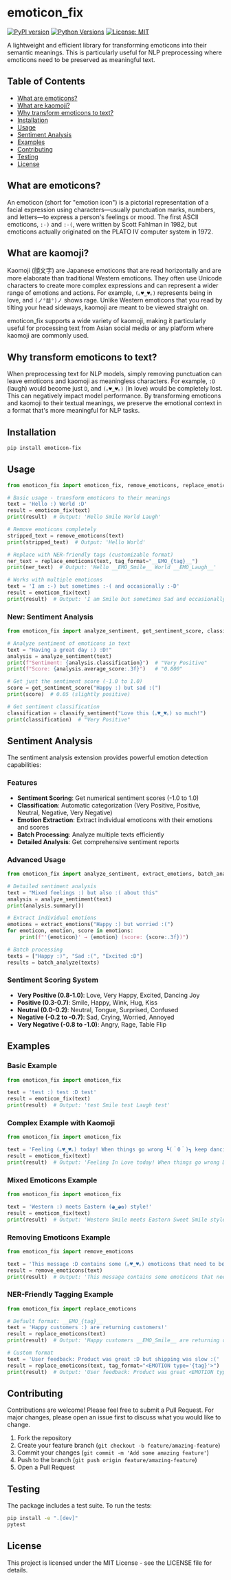 # emoticon_fix

[![PyPI version](https://img.shields.io/pypi/v/emoticon-fix.svg)](https://pypi.org/project/emoticon-fix/)
[![Python Versions](https://img.shields.io/pypi/pyversions/emoticon-fix.svg)](https://pypi.org/project/emoticon-fix/)
[![License: MIT](https://img.shields.io/badge/License-MIT-yellow.svg)](https://opensource.org/licenses/MIT)

A lightweight and efficient library for transforming emoticons into their semantic meanings. This is particularly useful for NLP preprocessing where emoticons need to be preserved as meaningful text.

## Table of Contents

- [What are emoticons?](#what-are-emoticons)
- [What are kaomoji?](#what-are-kaomoji)
- [Why transform emoticons to text?](#why-transform-emoticons-to-text)
- [Installation](#installation)
- [Usage](#usage)
- [Sentiment Analysis](#sentiment-analysis)
- [Examples](#examples)
- [Contributing](#contributing)
- [Testing](#testing)
- [License](#license)

## What are emoticons?

An emoticon (short for "emotion icon") is a pictorial representation of a facial expression using characters—usually punctuation marks, numbers, and letters—to express a person's feelings or mood. The first ASCII emoticons, `:-)` and `:-(`, were written by Scott Fahlman in 1982, but emoticons actually originated on the PLATO IV computer system in 1972.

## What are kaomoji?

Kaomoji (顔文字) are Japanese emoticons that are read horizontally and are more elaborate than traditional Western emoticons. They often use Unicode characters to create more complex expressions and can represent a wider range of emotions and actions. For example, `(｡♥‿♥｡)` represents being in love, and `(ノ°益°)ノ` shows rage. Unlike Western emoticons that you read by tilting your head sideways, kaomoji are meant to be viewed straight on.

emoticon_fix supports a wide variety of kaomoji, making it particularly useful for processing text from Asian social media or any platform where kaomoji are commonly used.

## Why transform emoticons to text?

When preprocessing text for NLP models, simply removing punctuation can leave emoticons and kaomoji as meaningless characters. For example, `:D` (laugh) would become just `D`, and `(｡♥‿♥｡)` (in love) would be completely lost. This can negatively impact model performance. By transforming emoticons and kaomoji to their textual meanings, we preserve the emotional context in a format that's more meaningful for NLP tasks.

## Installation

```bash
pip install emoticon-fix
```

## Usage

```python
from emoticon_fix import emoticon_fix, remove_emoticons, replace_emoticons

# Basic usage - transform emoticons to their meanings
text = 'Hello :) World :D'
result = emoticon_fix(text)
print(result)  # Output: 'Hello Smile World Laugh'

# Remove emoticons completely
stripped_text = remove_emoticons(text)
print(stripped_text)  # Output: 'Hello World'

# Replace with NER-friendly tags (customizable format)
ner_text = replace_emoticons(text, tag_format="__EMO_{tag}__")
print(ner_text)  # Output: 'Hello __EMO_Smile__ World __EMO_Laugh__'

# Works with multiple emoticons
text = 'I am :-) but sometimes :-( and occasionally :-D'
result = emoticon_fix(text)
print(result)  # Output: 'I am Smile but sometimes Sad and occasionally Laugh'
```

### New: Sentiment Analysis

```python
from emoticon_fix import analyze_sentiment, get_sentiment_score, classify_sentiment

# Analyze sentiment of emoticons in text
text = "Having a great day :) :D!"
analysis = analyze_sentiment(text)
print(f"Sentiment: {analysis.classification}")  # "Very Positive"
print(f"Score: {analysis.average_score:.3f}")   # "0.800"

# Get just the sentiment score (-1.0 to 1.0)
score = get_sentiment_score("Happy :) but sad :(")
print(score)  # 0.05 (slightly positive)

# Get sentiment classification
classification = classify_sentiment("Love this (｡♥‿♥｡) so much!")
print(classification)  # "Very Positive"
```

## Sentiment Analysis

The sentiment analysis extension provides powerful emotion detection capabilities:

### Features

- **Sentiment Scoring**: Get numerical sentiment scores (-1.0 to 1.0)
- **Classification**: Automatic categorization (Very Positive, Positive, Neutral, Negative, Very Negative)
- **Emotion Extraction**: Extract individual emoticons with their emotions and scores
- **Batch Processing**: Analyze multiple texts efficiently
- **Detailed Analysis**: Get comprehensive sentiment reports

### Advanced Usage

```python
from emoticon_fix import analyze_sentiment, extract_emotions, batch_analyze

# Detailed sentiment analysis
text = "Mixed feelings :) but also :( about this"
analysis = analyze_sentiment(text)
print(analysis.summary())

# Extract individual emotions
emotions = extract_emotions("Happy :) but worried :(")
for emoticon, emotion, score in emotions:
    print(f"'{emoticon}' → {emotion} (score: {score:.3f})")

# Batch processing
texts = ["Happy :)", "Sad :(", "Excited :D"]
results = batch_analyze(texts)
```

### Sentiment Scoring System

- **Very Positive (0.8-1.0)**: Love, Very Happy, Excited, Dancing Joy
- **Positive (0.3-0.7)**: Smile, Happy, Wink, Hug, Kiss
- **Neutral (0.0-0.2)**: Neutral, Tongue, Surprised, Confused
- **Negative (-0.2 to -0.7)**: Sad, Crying, Worried, Annoyed
- **Very Negative (-0.8 to -1.0)**: Angry, Rage, Table Flip

## Examples

### Basic Example
```python
from emoticon_fix import emoticon_fix

text = 'test :) test :D test'
result = emoticon_fix(text)
print(result)  # Output: 'test Smile test Laugh test'
```

### Complex Example with Kaomoji
```python
from emoticon_fix import emoticon_fix

text = 'Feeling (｡♥‿♥｡) today! When things go wrong ┗(＾0＾)┓ keep dancing!'
result = emoticon_fix(text)
print(result)  # Output: 'Feeling In Love today! When things go wrong Dancing Joy keep dancing!'
```

### Mixed Emoticons Example
```python
from emoticon_fix import emoticon_fix

text = 'Western :) meets Eastern (◕‿◕✿) style!'
result = emoticon_fix(text)
print(result)  # Output: 'Western Smile meets Eastern Sweet Smile style!'
```

### Removing Emoticons Example
```python
from emoticon_fix import remove_emoticons

text = 'This message :D contains some (｡♥‿♥｡) emoticons that need to be removed!'
result = remove_emoticons(text)
print(result)  # Output: 'This message contains some emoticons that need to be removed!'
```

### NER-Friendly Tagging Example
```python
from emoticon_fix import replace_emoticons

# Default format: __EMO_{tag}__
text = 'Happy customers :) are returning customers!'
result = replace_emoticons(text)
print(result)  # Output: 'Happy customers __EMO_Smile__ are returning customers!'

# Custom format
text = 'User feedback: Product was great :D but shipping was slow :('
result = replace_emoticons(text, tag_format="<EMOTION type='{tag}'>")
print(result)  # Output: 'User feedback: Product was great <EMOTION type='Laugh'> but shipping was slow <EMOTION type='Sad'>'
```

## Contributing

Contributions are welcome! Please feel free to submit a Pull Request. For major changes, please open an issue first to discuss what you would like to change.

1. Fork the repository
2. Create your feature branch (`git checkout -b feature/amazing-feature`)
3. Commit your changes (`git commit -m 'Add some amazing feature'`)
4. Push to the branch (`git push origin feature/amazing-feature`)
5. Open a Pull Request

## Testing

The package includes a test suite. To run the tests:

```bash
pip install -e ".[dev]"
pytest
```

## License

This project is licensed under the MIT License - see the LICENSE file for details.